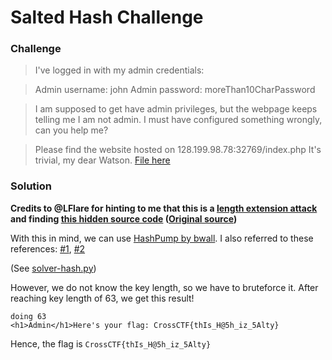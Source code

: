 # Salted Hash Challenge

### Challenge
> I've logged in with my admin credentials:

> Admin username: john
> Admin password: moreThan10CharPassword

> I am supposed to get have admin privileges, but the webpage keeps telling me I am not admin. I must have configured something wrongly, can you help me? 

> Please find the website hosted on 128.199.98.78:32769/index.php It's trivial, my dear Watson. [File here](trivial.pyc)

### Solution
**Credits to @LFlare for hinting to me that this is a [length extension attack](https://en.wikipedia.org/wiki/Length_extension_attack) and finding [this hidden source code](template-admin-login.txt) ([Original source](http://128.199.98.78:32769/template-admin-login.txt))**

With this in mind, we can use [HashPump by bwall](https://github.com/bwall/HashPump).
I also referred to these references: [#1](https://ctfcrew.org/writeup/54), [#2](https://github.com/ctfs/write-ups-2014/tree/master/plaid-ctf-2014/mtpox)

(See [solver-hash.py](solver-hash.py))

However, we do not know the key length, so we have to bruteforce it. After reaching key length of 63, we get this result!

	doing 63
	<h1>Admin</h1>Here's your flag: CrossCTF{thIs_H@5h_iz_5Alty}

Hence, the flag is `CrossCTF{thIs_H@5h_iz_5Alty}`